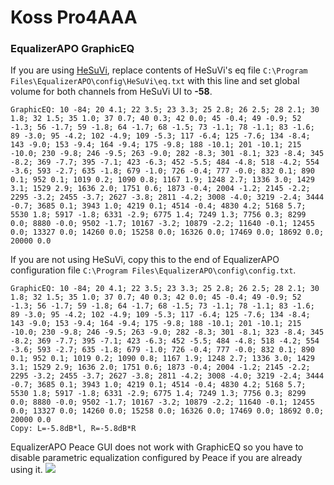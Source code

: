 # Koss Pro4AAA
### EqualizerAPO GraphicEQ
If you are using [HeSuVi](https://sourceforge.net/projects/hesuvi/), replace contents of HeSuVi's eq file `C:\Program Files\EqualizerAPO\config\HeSuVi\eq.txt` with this line and set global volume for both channels from HeSuVi UI to **-58**.
```
GraphicEQ: 10 -84; 20 4.1; 22 3.5; 23 3.3; 25 2.8; 26 2.5; 28 2.1; 30 1.8; 32 1.5; 35 1.0; 37 0.7; 40 0.3; 42 0.0; 45 -0.4; 49 -0.9; 52 -1.3; 56 -1.7; 59 -1.8; 64 -1.7; 68 -1.5; 73 -1.1; 78 -1.1; 83 -1.6; 89 -3.0; 95 -4.2; 102 -4.9; 109 -5.3; 117 -6.4; 125 -7.6; 134 -8.4; 143 -9.0; 153 -9.4; 164 -9.4; 175 -9.8; 188 -10.1; 201 -10.1; 215 -10.0; 230 -9.8; 246 -9.5; 263 -9.0; 282 -8.3; 301 -8.1; 323 -8.4; 345 -8.2; 369 -7.7; 395 -7.1; 423 -6.3; 452 -5.5; 484 -4.8; 518 -4.2; 554 -3.6; 593 -2.7; 635 -1.8; 679 -1.0; 726 -0.4; 777 -0.0; 832 0.1; 890 0.1; 952 0.1; 1019 0.2; 1090 0.8; 1167 1.9; 1248 2.7; 1336 3.0; 1429 3.1; 1529 2.9; 1636 2.0; 1751 0.6; 1873 -0.4; 2004 -1.2; 2145 -2.2; 2295 -3.2; 2455 -3.7; 2627 -3.8; 2811 -4.2; 3008 -4.0; 3219 -2.4; 3444 -0.7; 3685 0.1; 3943 1.0; 4219 0.1; 4514 -0.4; 4830 4.2; 5168 5.7; 5530 1.8; 5917 -1.8; 6331 -2.9; 6775 1.4; 7249 1.3; 7756 0.3; 8299 0.0; 8880 -0.0; 9502 -1.7; 10167 -3.2; 10879 -2.2; 11640 -0.1; 12455 0.0; 13327 0.0; 14260 0.0; 15258 0.0; 16326 0.0; 17469 0.0; 18692 0.0; 20000 0.0
```
If you are not using HeSuVi, copy this to the end of EqualizerAPO configuration file `C:\Program Files\EqualizerAPO\config\config.txt`.
```
GraphicEQ: 10 -84; 20 4.1; 22 3.5; 23 3.3; 25 2.8; 26 2.5; 28 2.1; 30 1.8; 32 1.5; 35 1.0; 37 0.7; 40 0.3; 42 0.0; 45 -0.4; 49 -0.9; 52 -1.3; 56 -1.7; 59 -1.8; 64 -1.7; 68 -1.5; 73 -1.1; 78 -1.1; 83 -1.6; 89 -3.0; 95 -4.2; 102 -4.9; 109 -5.3; 117 -6.4; 125 -7.6; 134 -8.4; 143 -9.0; 153 -9.4; 164 -9.4; 175 -9.8; 188 -10.1; 201 -10.1; 215 -10.0; 230 -9.8; 246 -9.5; 263 -9.0; 282 -8.3; 301 -8.1; 323 -8.4; 345 -8.2; 369 -7.7; 395 -7.1; 423 -6.3; 452 -5.5; 484 -4.8; 518 -4.2; 554 -3.6; 593 -2.7; 635 -1.8; 679 -1.0; 726 -0.4; 777 -0.0; 832 0.1; 890 0.1; 952 0.1; 1019 0.2; 1090 0.8; 1167 1.9; 1248 2.7; 1336 3.0; 1429 3.1; 1529 2.9; 1636 2.0; 1751 0.6; 1873 -0.4; 2004 -1.2; 2145 -2.2; 2295 -3.2; 2455 -3.7; 2627 -3.8; 2811 -4.2; 3008 -4.0; 3219 -2.4; 3444 -0.7; 3685 0.1; 3943 1.0; 4219 0.1; 4514 -0.4; 4830 4.2; 5168 5.7; 5530 1.8; 5917 -1.8; 6331 -2.9; 6775 1.4; 7249 1.3; 7756 0.3; 8299 0.0; 8880 -0.0; 9502 -1.7; 10167 -3.2; 10879 -2.2; 11640 -0.1; 12455 0.0; 13327 0.0; 14260 0.0; 15258 0.0; 16326 0.0; 17469 0.0; 18692 0.0; 20000 0.0
Copy: L=-5.8dB*l, R=-5.8dB*R
```
EqualizerAPO Peace GUI does not work with GraphicEQ so you have to disable parametric equalization configured by Peace if you are already using it.
![](https://raw.githubusercontent.com/jaakkopasanen/AutoEq/master/results/Sonoma%20Model%20One/innerfidelity/onear/Koss%20Pro4AAA/Koss%20Pro4AAA.png)

